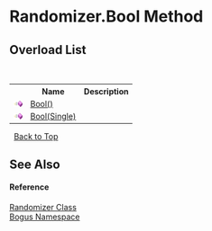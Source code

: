 # Randomizer.Bool Method 
 


## Overload List
&nbsp;<table><tr><th></th><th>Name</th><th>Description</th></tr><tr><td>![Public method](media/pubmethod.gif "Public method")</td><td><a href="M_Bogus_Randomizer_Bool">Bool()</a></td><td /></tr><tr><td>![Public method](media/pubmethod.gif "Public method")</td><td><a href="M_Bogus_Randomizer_Bool_1">Bool(Single)</a></td><td /></tr></table>&nbsp;
<a href="#randomizer.bool-method">Back to Top</a>

## See Also


#### Reference
<a href="T_Bogus_Randomizer">Randomizer Class</a><br /><a href="N_Bogus">Bogus Namespace</a><br />